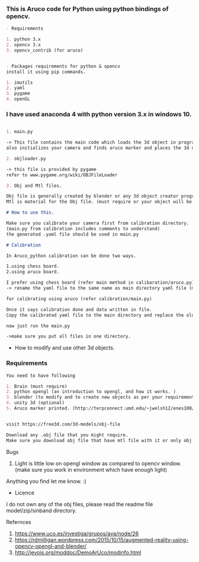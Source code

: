 ### This is Aruco code for Python using python bindings of opencv.
```markdown
- Requirements

1. python 3.x
2. opencv 3.x 
3. opencv_contrib (for aruco)


- Packages requirements for python & opencv
install it using pip commands.

1. imutils
2. yaml
3. pygame
4. openGL

```

### I have used anaconda 4 with python version 3.x in windows 10.
```markdown

1. main.py

-> This file contains the main code which loads the 3d object in program, 
also initializes your camera and finds aruco marker and places the 3d object above the aruco marker.

2. objloader.py

-> this file is provided by pygame
refer to www.pygame.org/wiki/OBJFileLoader

3. Obj and Mtl files.

Obj file is generally created by blender or any 3d object creator program. (gaming softwares)
Mtl is material for the Obj file. (must require or your object will be rendered as black)

# How to use this.

Make sure you calibrate your camera first from calibration directory. 
(main.py from calibration includes comments to understand)
the generated .yaml file should be used in main.py 

# Calibration

In Aruco_python calibration can be done two ways.

1.using chess board.
2.using aruco board.

I prefer using chess board (refer main method in calibaration/aruco.py)/
-> rename the yaml file to the same name as main directory yaml file (must).

for calibrating using aruco (refer calibration/main.py)

Once it says calibration done and data written in file.
Copy the calibrated yaml file to the main directory and replace the older file (must).

now just run the main.py

->make sure you put all files in one directory.

```

- How to modify and use other 3d objects.

### Requirements
```markdown
You need to have following

1. Brain (must require)
2. python opengl (an introduction to opengl, and how it works. )
3. blender (to modify and to create new objects as per your requirements.)
4. unity 3d (optional)
5. Aruco marker printed. (http://terpconnect.umd.edu/~jwelsh12/enes100/markergen.html)


visit https://free3d.com/3d-models/obj-file

Download any .obj file that you might require.
Make sure you download obj file that have mtl file with it or only obj file will render black obj on your screen.
```
Bugs

1. Light is little low on opengl window as compared to opencv window. (make sure you work in environment which have enough light)

Anything you find let me know. :)


- Licence

I do not own any of the obj files, please read the readme file model/zip/sinband directory.

Refernces

1. https://www.uco.es/investiga/grupos/ava/node/26
2. https://rdmilligan.wordpress.com/2015/10/15/augmented-reality-using-opencv-opengl-and-blender/
3. http://jevois.org/moddoc/DemoArUco/modinfo.html


